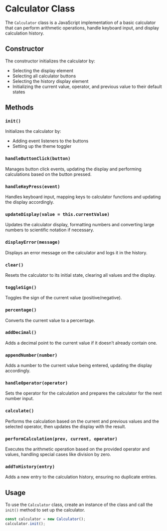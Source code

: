 # Calculator Class

The `Calculator` class is a JavaScript implementation of a basic calculator that can perform arithmetic operations, handle keyboard input, and display calculation history.

## Constructor

The constructor initializes the calculator by:
- Selecting the display element
- Selecting all calculator buttons
- Selecting the history display element
- Initializing the current value, operator, and previous value to their default states

## Methods

### `init()`
Initializes the calculator by:
- Adding event listeners to the buttons
- Setting up the theme toggler

### `handleButtonClick(button)`
Manages button click events, updating the display and performing calculations based on the button pressed.

### `handleKeyPress(event)`
Handles keyboard input, mapping keys to calculator functions and updating the display accordingly.

### `updateDisplay(value = this.currentValue)`
Updates the calculator display, formatting numbers and converting large numbers to scientific notation if necessary.

### `displayError(message)`
Displays an error message on the calculator and logs it in the history.

### `clear()`
Resets the calculator to its initial state, clearing all values and the display.

### `toggleSign()`
Toggles the sign of the current value (positive/negative).

### `percentage()`
Converts the current value to a percentage.

### `addDecimal()`
Adds a decimal point to the current value if it doesn’t already contain one.

### `appendNumber(number)`
Adds a number to the current value being entered, updating the display accordingly.

### `handleOperator(operator)`
Sets the operator for the calculation and prepares the calculator for the next number input.

### `calculate()`
Performs the calculation based on the current and previous values and the selected operator, then updates the display with the result.

### `performCalculation(prev, current, operator)`
Executes the arithmetic operation based on the provided operator and values, handling special cases like division by zero.

### `addToHistory(entry)`
Adds a new entry to the calculation history, ensuring no duplicate entries.

## Usage

To use the `Calculator` class, create an instance of the class and call the `init()` method to set up the calculator.

```javascript
const calculator = new Calculator();
calculator.init();
